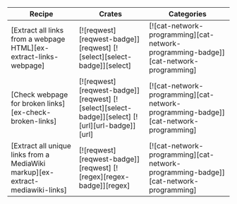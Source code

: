 | Recipe | Crates | Categories |
|--------|--------|------------|
| [Extract all links from a webpage HTML][ex-extract-links-webpage] | [![reqwest][reqwest-badge]][reqwest]  [![select][select-badge]][select] | [![cat-network-programming][cat-network-programming-badge]][cat-network-programming] |
| [Check webpage for broken links][ex-check-broken-links] | [![reqwest][reqwest-badge]][reqwest]  [![select][select-badge]][select]  [![url][url-badge]][url] | [![cat-network-programming][cat-network-programming-badge]][cat-network-programming] |
| [Extract all unique links from a MediaWiki markup][ex-extract-mediawiki-links] | [![reqwest][reqwest-badge]][reqwest]  [![regex][regex-badge]][regex] | [![cat-network-programming][cat-network-programming-badge]][cat-network-programming] |
